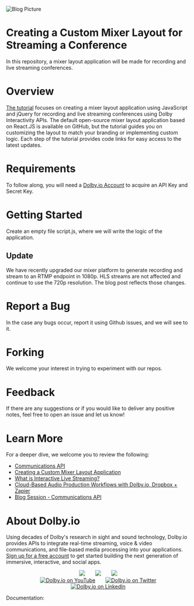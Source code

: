 ![Blog Picture](https://dolby.io/wp-content/uploads/2021/09/Creating-a-Custom-Mixer-Layout-for-Streaming-a-Conference.jpg)

# Creating a Custom Mixer Layout for Streaming a Conference
In this repository, a mixer layout application will be made for recording and live streaming conferences. 

# Overview
[The tutorial](https://dolby.io/blog/creating-a-custom-mixer-layout-for-streaming-a-conference/) focuses on creating a mixer layout application using JavaScript and jQuery for recording and live streaming conferences using Dolby Interactivity APIs. The default open-source mixer layout application based on React.JS is available on GitHub, but the tutorial guides you on customizing the layout to match your branding or implementing custom logic. Each step of the tutorial provides code links for easy access to the latest updates.

# Requirements 
To follow along, you will need a [Dolby.io Account](https://dolby.io/) to acquire an API Key and Secret Key.

# Getting Started
Create an empty file script.js, where we will write the logic of the application.

## Update

We have recently upgraded our mixer platform to generate recording and stream to an RTMP endpoint in 1080p. HLS streams are not affected and continue to use the 720p resolution. The blog post reflects those changes.

# Report a Bug 
In the case any bugs occur, report it using Github issues, and we will see to it. 

# Forking
We welcome your interest in trying to experiment with our repos. 

# Feedback 
If there are any suggestions or if you would like to deliver any positive notes, feel free to open an issue and let us know!

# Learn More
For a deeper dive, we welcome you to review the following:
 - [Communications API](https://docs.dolby.io/communications-apis/docs)
 - [Creating a Custom Mixer Layout Application](https://docs.dolby.io/communications-apis/docs/guides-mixer-layout)
 - [What is Interactive Live Streaming?](https://dolby.io/blog/what-is-interactive-live-streaming/)
 - [Cloud-Based Audio Production Workflows with Dolby.io, Dropbox + Zapier](https://dolby.io/blog/cloud-based-audio-production-workflows-with-dolby-io-dropbox-zapier/)
 - [Blog Session - Communications API](https://dolby.io/blog/category/communications/)

# About Dolby.io
Using decades of Dolby's research in sight and sound technology, Dolby.io provides APIs to integrate real-time streaming, voice & video communications, and file-based media processing into your applications. [Sign up for a free account](https://dashboard.dolby.io/signup/) to get started building the next generation of immersive, interactive, and social apps.

<div align="center">
  <a href="https://dolby.io/" target="_blank"><img src="https://img.shields.io/badge/Dolby.io-0A0A0A?style=for-the-badge&logo=dolby&logoColor=white"/></a>
&nbsp; &nbsp; &nbsp;
  <a href="https://docs.dolby.io/" target="_blank"><img src="https://img.shields.io/badge/Dolby.io-Docs-0A0A0A?style=for-the-badge&logoColor=white"/></a>
&nbsp; &nbsp; &nbsp;
  <a href="https://dolby.io/blog/category/developer/" target="_blank"><img src="https://img.shields.io/badge/Dolby.io-Blog-0A0A0A?style=for-the-badge&logoColor=white"/></a>
</div>

<div align="center">
&nbsp; &nbsp; &nbsp;
  <a href="https://youtube.com/@dolbyio" target="_blank"><img src="https://img.shields.io/badge/YouTube-red?style=flat-square&logo=youtube&logoColor=white" alt="Dolby.io on YouTube"/></a>
&nbsp; &nbsp; &nbsp; 
  <a href="https://twitter.com/dolbyio" target="_blank"><img src="https://img.shields.io/badge/Twitter-blue?style=flat-square&logo=twitter&logoColor=white" alt="Dolby.io on Twitter"/></a>
&nbsp; &nbsp; &nbsp;
  <a href="https://www.linkedin.com/company/dolbyio/" target="_blank"><img src="https://img.shields.io/badge/LinkedIn-0077B5?style=flat-square&logo=linkedin&logoColor=white" alt="Dolby.io on LinkedIn"/></a>
</div>




Documentation: 
